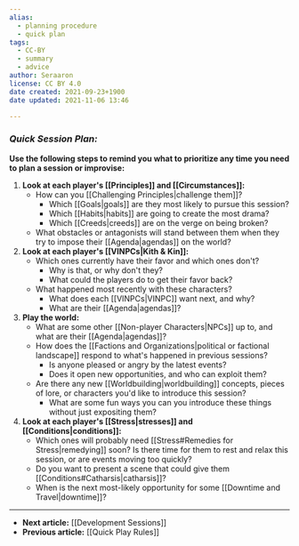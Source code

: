 ```yaml
---
alias:
  - planning procedure
  - quick plan
tags:
  - CC-BY
  - summary
  - advice
author: Seraaron
license: CC BY 4.0
date created: 2021-09-23+1900
date updated: 2021-11-06 13:46

---
```


### *Quick Session Plan:*

**Use the following steps to remind you what to prioritize any time you need to plan a session or improvise:**

1.  **Look at each player's [[Principles]] and [[Circumstances]]:**
    -   How can you [[Challenging Principles|challenge them]]?
		-   Which [[Goals|goals]] are they most likely to pursue this session?
		-   Which [[Habits|habits]] are going to create the most drama?
		-   Which [[Creeds|creeds]] are on the verge on being broken?
    -   What obstacles or antagonists will stand between them when they try to impose their [[Agenda|agendas]] on the world?
2.  **Look at each player's [[VINPCs|Kith & Kin]]:**
    -   Which ones currently have their favor and which ones don't?
		-   Why is that, or why don't they?
		-   What could the players do to get their favor back?
    -   What happened most recently with these characters? 
		-   What does each [[VINPCs|VINPC]] want next, and why?
		-   What are their [[Agenda|agendas]]?
3.  **Play the world:**
    -   What are some other [[Non-player Characters|NPCs]] up to, and what are their [[Agenda|agendas]]?
    -   How does the [[Factions and Organizations|political or factional landscape]] respond to what's happened in previous sessions?
		-   Is anyone pleased or angry by the latest events?
		-   Does it open new opportunities, and who can exploit them?
    -   Are there any new [[Worldbuilding|worldbuilding]] concepts, pieces of lore, or characters you'd like to introduce this session?
		-   What are some fun ways you can you introduce these things without just expositing them?
4.  **Look at each player's [[Stress|stresses]] and [[Conditions|conditions]]:**
    -   Which ones will probably need [[Stress#Remedies for Stress|remedying]] soon? Is there time for them to rest and relax this session, or are events moving too quickly?
    -   Do you want to present a scene that could give them [[Conditions#Catharsis|catharsis]]?
    -   When is the next most-likely opportunity for some [[Downtime and Travel|downtime]]?

---

-   **Next article:** [[Development Sessions]]
-   **Previous article:** [[Quick Play Rules]]
